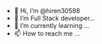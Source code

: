 - 👋 Hi, I’m @hiren30598
- 👀 I’m Full Stack developer...
- 🌱 I’m currently learning ...
- 📫 How to reach me ...

<!---
hiren30598/hiren30598 is a ✨ special ✨ repository because its `README.md` (this file) appears on your GitHub profile.
You can click the Preview link to take a look at your changes.
--->
